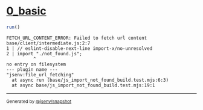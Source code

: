 # [0_basic](../../js_import_not_found_build.test.mjs#L20)

```js
run()
```

```console
FETCH_URL_CONTENT_ERROR: Failed to fetch url content
base/client/intermediate.js:2:7
1 | // eslint-disable-next-line import-x/no-unresolved
2 | import "./not_found.js";
          ^
no entry on filesystem
--- plugin name ---
"jsenv:file_url_fetching"
  at async run (base/js_import_not_found_build.test.mjs:6:3)
  at async base/js_import_not_found_build.test.mjs:19:1
```

---

<sub>
  Generated by <a href="https://github.com/jsenv/core/tree/main/packages/independent/snapshot">@jsenv/snapshot</a>
</sub>
